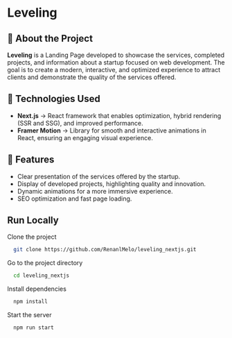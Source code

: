 # Leveling

## 📌 About the Project
**Leveling** is a Landing Page developed to showcase the services, completed projects, and information about a startup focused on web development. The goal is to create a modern, interactive, and optimized experience to attract clients and demonstrate the quality of the services offered.

## 🚀 Technologies Used
- **Next.js** → React framework that enables optimization, hybrid rendering (SSR and SSG), and improved performance.
- **Framer Motion** → Library for smooth and interactive animations in React, ensuring an engaging visual experience.

## 🎯 Features
- Clear presentation of the services offered by the startup.
- Display of developed projects, highlighting quality and innovation.
- Dynamic animations for a more immersive experience.
- SEO optimization and fast page loading.

## Run Locally

Clone the project
```bash
  git clone https://github.com/RenanlMelo/leveling_nextjs.git
```

Go to the project directory
```bash
  cd leveling_nextjs
```

Install dependencies
```bash
  npm install
```

Start the server
```bash
  npm run start
```
